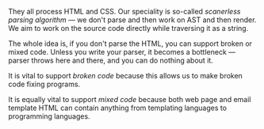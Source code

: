 They all process HTML and CSS. Our speciality is so-called _scanerless parsing algorithm_ — we don't parse and then work on AST and then render. We aim to work on the source code directly while traversing it as a string.

The whole idea is, if you don't parse the HTML, you can support broken or mixed code. Unless you write your parser, it becomes a bottleneck — parser throws here and there, and you can do nothing about it.

It is vital to support _broken code_ because this allows us to make broken code fixing programs.

It is equally vital to support _mixed code_ because both web page and email template HTML can contain anything from templating languages to programming languages.
